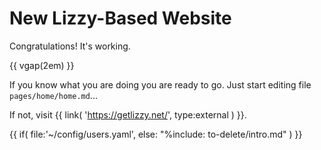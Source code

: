 # New Lizzy-Based Website

Congratulations! It's working.

{{ vgap(2em) }}

If you know what you are doing you are ready to go. Just start editing file ``pages/home/home.md``...

If not, visit {{ link( 'https://getlizzy.net/', type:external ) }}.



{{ if( 
    file:'~/config/users.yaml', 
    else: "%include: to-delete/intro.md" 
) }}
